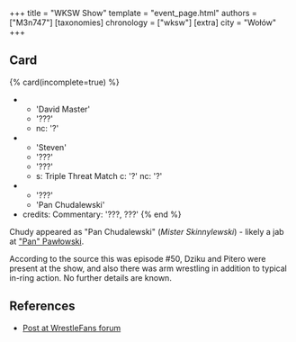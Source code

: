 +++
title = "WKSW Show"
template = "event_page.html"
authors = ["M3n747"]
[taxonomies]
chronology = ["wksw"]
[extra]
city = "Wołów"
+++

## Card

{% card(incomplete=true) %}
- - 'David Master'
  - '???'
  - nc: '?'
- - 'Steven'
  - '???'
  - '???'
  - s: Triple Threat Match
    c: '?'
    nc: '?'
- - '???'
  - 'Pan Chudalewski'
- credits:
    Commentary: '???, ???'
{% end %}

Chudy appeared as "Pan Chudalewski" (_Mister Skinnylewski_) - likely a jab at ["Pan" Pawłowski](@/w/pan-pawlowski.md).

According to the source this was episode #50, Dziku and Pitero were present at the show, and also there was arm wrestling in addition to typical in-ring action. No further details are known.

## References

* [Post at WrestleFans forum](https://wrestlefans.pl/forum/viewtopic.php?f=295&t=35874)
